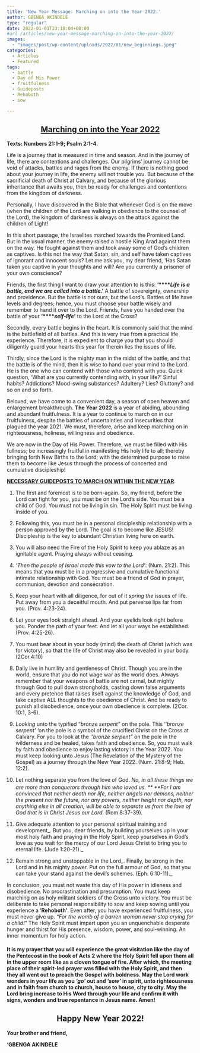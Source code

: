```yaml
---
title: 'New Year Message: Marching on into the Year 2022.'
author: GBENGA AKINDELE
type: "regular"
date: 2022-01-01T23:18:04+00:00
#url /articles/new-year-message-marching-on-into-the-year-2022/
images: 
  - "images/post/wp-content/uploads/2022/01/new_beginnings.jpeg"
categories:
  - Articles
  - Featured
tags:
  - battle
  - Day of His Power
  - fruitfulness
  - Guideposts
  - Rehoboth
  - sow

---
```

<h2 style="text-align: center;">
  <u>Marching</u><strong><u> on into the Year 2022</u></strong>
</h2>

**Texts: Numbers 21:1-9; Psalm 2:1-4.**

Life is a journey that is measured in time and season. And in the journey of life, there are contentions and challenges. Our pilgrims’ journey cannot be void of attacks, battles and rages from the enemy. If there is nothing good about your journey in life, the enemy will not trouble you. But because of the sacrificial death of Christ at Calvary, and because of the glorious inheritance that awaits you, then be ready for challenges and contentions from the kingdom of darkness.

Personally, I have discovered in the Bible that whenever God is on the move (when the children of the Lord are walking in obedience to the counsel of the Lord), the kingdom of darkness is always on the attack against the children of Light!

In this short passage, the Israelites marched towards the Promised Land. But in the usual manner, the enemy raised a hostile King Arad against them on the way. He fought against them and took away some of God’s children as captives. Is this not the way that Satan, sin, and self have taken captives of ignorant and innocent souls? Let me ask you, my dear friend, &#8216;Has Satan taken you captive in your thoughts and will? Are you currently a prisoner of your own conscience?

Friends, the first thing I want to draw your attention to is this: **‘****_Life is a battle, and we are called into a battle_.’** A battle of sovereignty, ownership and providence. But the battle is not ours, but the Lord’s. Battles of life have levels and degrees; hence, you must choose your battle wisely and remember to hand it over to the Lord. Friends, have you handed over the battle of your **‘****_self-life_’** to the Lord at the Cross?

Secondly, every battle begins in the heart. It is commonly said that the mind is the battlefield of all battles. And this is very true from a practical life experience. Therefore, it is expedient to charge you that you should diligently guard your hearts this year for therein lies the issues of life.

Thirdly, since the Lord is the mighty man in the midst of the battle, and that the battle is of the mind, then it is wise to hand over your mind to the Lord. He is the one who can contend with those who contend with you. Quick question, ‘What are you currently contending with, in your life?’ Sinful habits? Addictions? Mood-swing substances? Adultery? Lies? Gluttony? and so on and so forth.

Beloved, we have come to a convenient day, a season of open heaven and enlargement breakthrough. **The Year 2022** is a year of abiding, abounding and abundant fruitfulness. It is a year to continue to march on in our fruitfulness, despite the battles of uncertainties and insecurities that plagued the year 2021. We must, therefore, arise and keep marching on in righteousness, holiness, willingness and obedience.

We are now in the Day of His Power. Therefore, we must be filled with His fullness; be increasingly fruitful in manifesting His holy life to all; thereby bringing forth New Births to the Lord; with the determined purpose to raise them to become like Jesus through the process of concerted and cumulative discipleship!

**<u>NECESSARY GUIDEPOSTS TO MARCH ON WITHIN THE NEW YEAR</u>**.

  1. The first and foremost is to be born-again. So, my friend, before the Lord can fight for you, you must be on the Lord’s side. You must be a child of God. You must not be living in sin. The Holy Spirit must be living inside of you.
  2. Following this, you must be in a personal discipleship relationship with a person approved by the Lord. The goal is to become like JESUS! Discipleship is the key to abundant Christian living here on earth.
  3. You will also need the Fire of the Holy Spirit to keep you ablaze as an ignitable agent. Praying always without ceasing.
  4. _‘Then the people of Israel made this vow to the Lord’_: (Num. 21:2). This means that you must be in a progressive and cumulative functional intimate relationship with God. You must be a friend of God in prayer, communion, devotion and consecration.
  5. Keep your heart with all diligence, for out of it _spring the_ issues of life. Put away from you a deceitful mouth. And put perverse lips far from you. (Prov. 4:23-24).
  6. Let your eyes look straight ahead. And your eyelids look right before you. Ponder the path of your feet. And let all your ways be established. (Prov. 4:25-26).
  7. You must bear about in your body (mind) the death of Christ (which was for victory), so that the life of Christ may also be revealed in your body. (2Cor.4:10)
  8. Daily live in humility and gentleness of Christ. Though you are in the world, ensure that you do not wage war as the world does. Always remember that your weapons of battle are not carnal, but mighty through God to pull down strongholds, casting down false arguments and every pretence that raises itself against the knowledge of God, and take captive ALL thoughts to the obedience of Christ. And be ready to punish all disobedience, once your own obedience is complete. (2Cor. 10:1, 3-6).
  9. _Looking_ unto the typified &#8220;_bronze serpent&#8221;_ on the pole. This ‘&#8217;_bronze serpent&#8217;_ &#8216;on the pole is a symbol of the crucified Christ on the Cross at Calvary. For you to look at the ‘&#8217;_bronze serpent&#8221;_ on the pole in the wilderness and be healed, takes faith and obedience. So, you must walk by faith and obedience to enjoy lasting victory in the Year 2022. You must keep looking unto Jesus (The Revelation of the Mystery of the Gospel) as a journey through the New Year 2022. (Num. 21:8-9; Heb. 12:2).
 10. Let nothing separate you from the love of God. _No, in all these things we are more than conquerors through him who loved us. **<sup> </sup>**For I am convinced that neither death nor life, neither angels nor demons, neither the present nor the future, nor any powers, neither height nor depth, nor anything else in all creation, will be able to separate us from the love of God that is in Christ Jesus our Lord_. (Rom.8:37-39).

11. Give adequate attention to your personal spiritual training and development_. But you, dear friends, by building yourselves up in your most holy faith and praying in the Holy Spirit, keep yourselves in God’s love as you wait for the mercy of our Lord Jesus Christ to bring you to eternal life. (Jude 1:20-21)._

12. Remain strong and unstoppable in the Lord_. Finally, be strong in the Lord and in his mighty power. Put on the full armour of God, so that you can take your stand against the devil’s schemes. (Eph. 6:10-11)._

In conclusion, you must not waste this day of His power in idleness and disobedience. No procrastination and presumption. You must keep marching on as holy militant soldiers of the Cross unto victory. You must be deliberate to take personal responsibility to sow and keep sowing until you experience a ‘**Rehoboth’**. Even after, you have experienced fruitfulness, you must never give up. “_For the womb of a barren woman never stop crying for a child!_” The Holy Spirit must impart upon you an unquenchable desperate hunger and thirst for His presence, wisdom, power, and soul-winning. An inner momentum for holy action.

#### It is my prayer that you will experience the great visitation like the day of the Pentecost in the book of Acts 2 where the Holy Spirit fell upon them all in the upper room like as a cloven tongue of fire. After which, the meeting place of their spirit-led prayer was filled with the Holy Spirit, and then they all went out to preach the Gospel with boldness. May the Lord work wonders in your life as you _‘_**_go’_** out and ‘_sow’_ in spirit, unto righteousness and in faith from church to church, house to house, city to city. May the Lord bring increase to His Word through your life and confirm it with signs, wonders and true repentance in Jesus name. Amen!

<h2 style="text-align: center;">
  Happy New Year 2022!
</h2>

**Your brother and friend,**

**‘GBENGA AKINDELE**